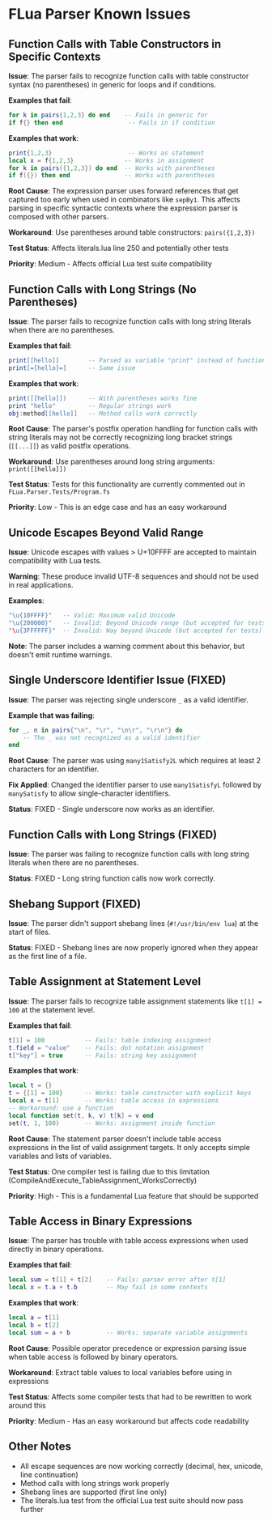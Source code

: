 # FLua Parser Known Issues

## Function Calls with Table Constructors in Specific Contexts

**Issue**: The parser fails to recognize function calls with table constructor syntax (no parentheses) in generic for loops and if conditions.

**Examples that fail**:
```lua
for k in pairs{1,2,3} do end    -- Fails in generic for
if f{} then end                  -- Fails in if condition
```

**Examples that work**:
```lua
print{1,2,3}                     -- Works as statement
local x = f{1,2,3}              -- Works in assignment
for k in pairs({1,2,3}) do end  -- Works with parentheses
if f({}) then end               -- Works with parentheses
```

**Root Cause**: The expression parser uses forward references that get captured too early when used in combinators like `sepBy1`. This affects parsing in specific syntactic contexts where the expression parser is composed with other parsers.

**Workaround**: Use parentheses around table constructors: `pairs({1,2,3})`

**Test Status**: Affects literals.lua line 250 and potentially other tests

**Priority**: Medium - Affects official Lua test suite compatibility

## Function Calls with Long Strings (No Parentheses)

**Issue**: The parser fails to recognize function calls with long string literals when there are no parentheses.

**Examples that fail**:
```lua
print[[hello]]        -- Parsed as variable "print" instead of function call
print[=[hello]=]      -- Same issue
```

**Examples that work**:
```lua
print([[hello]])      -- With parentheses works fine
print "hello"         -- Regular strings work
obj:method[[hello]]   -- Method calls work correctly
```

**Root Cause**: The parser's postfix operation handling for function calls with string literals may not be correctly recognizing long bracket strings (`[[...]]`) as valid postfix operations.

**Workaround**: Use parentheses around long string arguments: `print([[hello]])`

**Test Status**: Tests for this functionality are currently commented out in `FLua.Parser.Tests/Program.fs`

**Priority**: Low - This is an edge case and has an easy workaround

## Unicode Escapes Beyond Valid Range

**Issue**: Unicode escapes with values > U+10FFFF are accepted to maintain compatibility with Lua tests.

**Warning**: These produce invalid UTF-8 sequences and should not be used in real applications.

**Examples**:
```lua
"\u{10FFFF}"   -- Valid: Maximum valid Unicode
"\u{200000}"   -- Invalid: Beyond Unicode range (but accepted for tests)
"\u{3FFFFFF}"  -- Invalid: Way beyond Unicode (but accepted for tests)
```

**Note**: The parser includes a warning comment about this behavior, but doesn't emit runtime warnings.

## Single Underscore Identifier Issue (FIXED)

**Issue**: The parser was rejecting single underscore `_` as a valid identifier.

**Example that was failing**:
```lua
for _, n in pairs{"\n", "\r", "\n\r", "\r\n"} do
    -- The _ was not recognized as a valid identifier
end
```

**Root Cause**: The parser was using `many1Satisfy2L` which requires at least 2 characters for an identifier.

**Fix Applied**: Changed the identifier parser to use `many1SatisfyL` followed by `manySatisfy` to allow single-character identifiers.

**Status**: FIXED - Single underscore now works as an identifier.

## Function Calls with Long Strings (FIXED)

**Issue**: The parser was failing to recognize function calls with long string literals when there are no parentheses.

**Status**: FIXED - Long string function calls now work correctly.

## Shebang Support (FIXED)

**Issue**: The parser didn't support shebang lines (`#!/usr/bin/env lua`) at the start of files.

**Status**: FIXED - Shebang lines are now properly ignored when they appear as the first line of a file.

## Table Assignment at Statement Level

**Issue**: The parser fails to recognize table assignment statements like `t[1] = 100` at the statement level.

**Examples that fail**:
```lua
t[1] = 100           -- Fails: table indexing assignment
t.field = "value"    -- Fails: dot notation assignment
t["key"] = true      -- Fails: string key assignment
```

**Examples that work**:
```lua
local t = {}
t = {[1] = 100}      -- Works: table constructor with explicit keys
local x = t[1]       -- Works: table access in expressions
-- Workaround: use a function
local function set(t, k, v) t[k] = v end
set(t, 1, 100)       -- Works: assignment inside function
```

**Root Cause**: The statement parser doesn't include table access expressions in the list of valid assignment targets. It only accepts simple variables and lists of variables.

**Test Status**: One compiler test is failing due to this limitation (CompileAndExecute_TableAssignment_WorksCorrectly)

**Priority**: High - This is a fundamental Lua feature that should be supported

## Table Access in Binary Expressions

**Issue**: The parser has trouble with table access expressions when used directly in binary operations.

**Examples that fail**:
```lua
local sum = t[1] + t[2]    -- Fails: parser error after t[1]
local x = t.a + t.b        -- May fail in some contexts
```

**Examples that work**:
```lua
local a = t[1]
local b = t[2]
local sum = a + b          -- Works: separate variable assignments
```

**Root Cause**: Possible operator precedence or expression parsing issue when table access is followed by binary operators.

**Workaround**: Extract table values to local variables before using in expressions

**Test Status**: Affects some compiler tests that had to be rewritten to work around this

**Priority**: Medium - Has an easy workaround but affects code readability

## Other Notes

- All escape sequences are now working correctly (decimal, hex, unicode, line continuation)
- Method calls with long strings work properly  
- Shebang lines are supported (first line only)
- The literals.lua test from the official Lua test suite should now pass further
